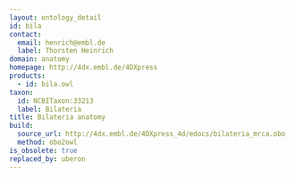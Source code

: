 ```yaml
---
layout: ontology_detail
id: bila
contact:
  email: henrich@embl.de
  label: Thorsten Heinrich
domain: anatomy
homepage: http://4dx.embl.de/4DXpress
products:
  - id: bila.owl
taxon:
  id: NCBITaxon:33213
  label: Bilateria
title: Bilateria anatomy
build:
  source_url: http://4dx.embl.de/4DXpress_4d/edocs/bilateria_mrca.obo
  method: obo2owl
is_obsolete: true
replaced_by: uberon
---
```


